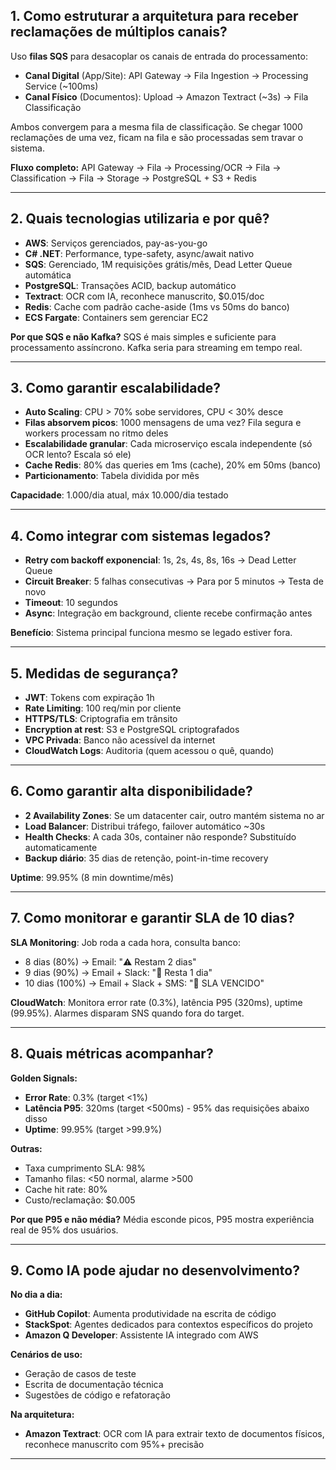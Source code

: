 ## 1. Como estruturar a arquitetura para receber reclamações de múltiplos canais?

Uso **filas SQS** para desacoplar os canais de entrada do processamento:

- **Canal Digital** (App/Site): API Gateway → Fila Ingestion → Processing Service (~100ms)
- **Canal Físico** (Documentos): Upload → Amazon Textract (~3s) → Fila Classificação

Ambos convergem para a mesma fila de classificação. Se chegar 1000 reclamações de uma vez, ficam na fila e são processadas sem travar o sistema.

**Fluxo completo:**
API Gateway → Fila → Processing/OCR → Fila → Classification → Fila → Storage → PostgreSQL + S3 + Redis

---

## 2. Quais tecnologias utilizaria e por quê?

- **AWS**: Serviços gerenciados, pay-as-you-go
- **C# .NET**: Performance, type-safety, async/await nativo
- **SQS**: Gerenciado, 1M requisições grátis/mês, Dead Letter Queue automática
- **PostgreSQL**: Transações ACID, backup automático
- **Textract**: OCR com IA, reconhece manuscrito, $0.015/doc
- **Redis**: Cache com padrão cache-aside (1ms vs 50ms do banco)
- **ECS Fargate**: Containers sem gerenciar EC2

**Por que SQS e não Kafka?** SQS é mais simples e suficiente para processamento assíncrono. Kafka seria para streaming em tempo real.

---

## 3. Como garantir escalabilidade?

- **Auto Scaling**: CPU > 70% sobe servidores, CPU < 30% desce
- **Filas absorvem picos**: 1000 mensagens de uma vez? Fila segura e workers processam no ritmo deles
- **Escalabilidade granular**: Cada microserviço escala independente (só OCR lento? Escala só ele)
- **Cache Redis**: 80% das queries em 1ms (cache), 20% em 50ms (banco)
- **Particionamento**: Tabela dividida por mês

**Capacidade**: 1.000/dia atual, máx 10.000/dia testado

---

## 4. Como integrar com sistemas legados?

- **Retry com backoff exponencial**: 1s, 2s, 4s, 8s, 16s → Dead Letter Queue
- **Circuit Breaker**: 5 falhas consecutivas → Para por 5 minutos → Testa de novo
- **Timeout**: 10 segundos
- **Async**: Integração em background, cliente recebe confirmação antes

**Benefício**: Sistema principal funciona mesmo se legado estiver fora.

---

## 5. Medidas de segurança?

- **JWT**: Tokens com expiração 1h
- **Rate Limiting**: 100 req/min por cliente
- **HTTPS/TLS**: Criptografia em trânsito
- **Encryption at rest**: S3 e PostgreSQL criptografados
- **VPC Privada**: Banco não acessível da internet
- **CloudWatch Logs**: Auditoria (quem acessou o quê, quando)

---

## 6. Como garantir alta disponibilidade?

- **2 Availability Zones**: Se um datacenter cair, outro mantém sistema no ar
- **Load Balancer**: Distribui tráfego, failover automático ~30s
- **Health Checks**: A cada 30s, container não responde? Substituído automaticamente
- **Backup diário**: 35 dias de retenção, point-in-time recovery

**Uptime**: 99.95% (8 min downtime/mês)

---

## 7. Como monitorar e garantir SLA de 10 dias?

**SLA Monitoring**: Job roda a cada hora, consulta banco:

- 8 dias (80%) → Email: "⚠️ Restam 2 dias"
- 9 dias (90%) → Email + Slack: "🚨 Resta 1 dia"
- 10 dias (100%) → Email + Slack + SMS: "🔴 SLA VENCIDO"

**CloudWatch**: Monitora error rate (0.3%), latência P95 (320ms), uptime (99.95%). Alarmes disparam SNS quando fora do target.

---

## 8. Quais métricas acompanhar?

**Golden Signals:**

- **Error Rate**: 0.3% (target <1%)
- **Latência P95**: 320ms (target <500ms) - 95% das requisições abaixo disso
- **Uptime**: 99.95% (target >99.9%)

**Outras:**

- Taxa cumprimento SLA: 98%
- Tamanho filas: <50 normal, alarme >500
- Cache hit rate: 80%
- Custo/reclamação: $0.005

**Por que P95 e não média?** Média esconde picos, P95 mostra experiência real de 95% dos usuários.

---

## 9. Como IA pode ajudar no desenvolvimento?

**No dia a dia:**

- **GitHub Copilot**: Aumenta produtividade na escrita de código
- **StackSpot**: Agentes dedicados para contextos específicos do projeto
- **Amazon Q Developer**: Assistente IA integrado com AWS

**Cenários de uso:**

- Geração de casos de teste
- Escrita de documentação técnica
- Sugestões de código e refatoração

**Na arquitetura:**

- **Amazon Textract**: OCR com IA para extrair texto de documentos físicos, reconhece manuscrito com 95%+ precisão

---
